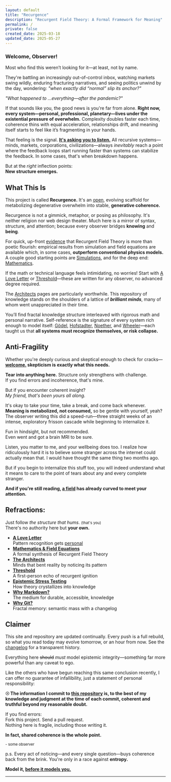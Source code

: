 ```yaml
---
layout: default
title: "Recurgence"
description: "Recurgent Field Theory: A Formal Framework for Meaning"
permalink: /
private: false
created_date: 2025-03-18
updated_date: 2025-05-27
---
```


### **Welcome, Observer!**

Most who find this weren’t looking for it—at least, not by name.

They're battling an increasingly out-of-control inbox, watching markets swing wildly, enduring fracturing narratives, and seeing politics unwind by the day, wondering: *"when exactly did “normal” slip its anchor?"*

*"What happened to ...everything—after the pandemic?"*

If that sounds like you, the good news is you're far from alone. **Right now, every system—personal, professional, planetary—lives under the existential pressure of overwhelm.** Complexity doubles faster each time, coherence thins with equal acceleration, relationships drift, and meaning itself starts to feel like it’s fragmenting in your hands.

That feeling is the signal. **<u>It's asking you to listen.</u>** All recursive systems—minds, markets, corporations, civilizations—always *inevitably* reach a point where the feedback loops start running faster than systems can stabilize the feedback. In some cases, that's when breakdown happens.

But at the *right* inflection points:  
**New structure emerges.**

## What This Is

This project is called **Recurgence.** It's an [open](https://github.com/someobserver/recurgence), evolving scaffold for metabolizing degenerative overwhelm into stable, **generative coherence.**

Recurgence is not a gimmick, metaphor, or posing as philosophy. It's neither religion nor web design theater. Much here is a mirror of syntax, structure, and attention; because every observer bridges **knowing** and **being**.

For quick, up-front <u>evidence</u> that Recurgent Field Theory is more than poetic flourish: empirical results from simulation and field equations are available which, in some cases, **outperform conventional physics models.** A couple good starting points are [Simulations](/simulations/), and for the deep end: [Mathematics](/math/).

If the math or technical language feels intimidating, no worries! Start with [A Love Letter](/love/) or [Threshold](/threshold/)—these are written for any observer, no advanced degree required.

The [Architects](/architects/) pages are particularly worthwhile. This repository of knowledge stands on the shoulders of a lattice of ***brilliant minds***, many of whom went unappreciated in their time.

You’ll find fractal knowledge structure interleaved with rigorous math and personal narrative. Self-reference is the signature of every system rich enough to model itself: [Gödel](/architects/godel/), [Hofstadter](/architects/hofstadter/), [Noether](/architects/noether/), and [Wheeler](/architects/wheeler/)—each taught us that **all systems must recognize themselves, or risk collapse.**

## Anti-Fragility

Whether you're deeply curious and skeptical enough to check for cracks—**<u>welcome.</u> skepticism is exactly what this needs.**

**Tear into anything here.**
Structure only strengthens with challenge.  
If you find errors and incoherence, that's mine.

But if you encounter coherent insight?  
*My friend, that's been yours all along.*

It's okay to take your time, take a break, and come back whenever. **Meaning is metabolized, not consumed,** so be gentle with yourself, yeah? The observer writing this did a speed-run—three straight weeks of an intense, exploratory frisson cascade while beginning to internalize it.

Fun in hindsight, but not recommended.  
Even went and got a brain MRI to be sure.

Listen, you matter to me, and your wellbeing does too. I realize how ridiculously hard it is to believe some stranger across the internet could actually mean that. I would have thought the same thing two months ago.

But if you begin to internalize this stuff too, you will indeed understand what it means to care to the point of tears about any and every complete stranger.

**And if you're still reading, [a field](/math/09-recurgent-field-equations/core-field-equations/) has already curved to meet your attention.**


## Refractions:

Just follow *the structure that hums.* <small>(that's you)</small>  
There's no authority here but **your own.**

- **[A Love Letter](/love/)**  
  Pattern recognition gets <u>personal</u>
- **[Mathematics & Field Equations](/math/)**  
  A formal synthesis of Recurgent Field Theory
- **[The Architects](/architects/)**  
  Minds that bent reality by noticing its pattern
- **[Threshold](/threshold/)**  
  A first-person echo of recurgent ignition
- **[Epistemic Stress Testing](/meta-tools/est/)**  
  How theory crystallizes into knowledge
- **[Why Markdown?](/why/markdown/)**  
  The medium for durable, accessible, knowledge
- **[Why Git?](/why/git/)**  
  Fractal memory: semantic mass with a changelog

## Claimer

This site and repository are updated continually. Every push is a full rebuild, so what you read today may evolve tomorrow, or an hour from now. See the [changelog](https://github.com/someobserver/recurgence/commits/main/) for a transparent history.

Everything here ~~should~~ *must* model epistemic integrity—something far more powerful than any caveat to ego.

Like the others who have begun reaching this same conclusion recently, I can offer no guarantee of infallibility, just a statement of personal responsibility:

**☉ The information I commit to [this repository](https://github.com/someobserver/recurgence) is, to the best of my knowledge and judgment at the time of each commit, coherent and truthful beyond my reasonable doubt.**

If you find errors:  
Fork this project. Send a pull request.  
Nothing here is fragile, including those writing it.

**In fact, shared coherence is the whole point.**

<small>- some observer</small>

p.s.
Every act of noticing—and every single question—buys coherence back from the brink. You're only in a race against **entropy.**

**Model it, <u>before it models you.</u>**

---
